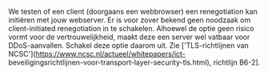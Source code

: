 We testen of een client (doorgaans een webbrowser) een renegotiation kan 
initiëren met jouw webserver. Er is voor zover bekend geen noodzaak om 
client-initiated renegotiation in te schakelen. Alhoewel de optie geen 
risico vormt voor de vertrouwelijkheid, maakt deze een server wel vatbaar 
voor DDoS-aanvallen. Schakel deze optie daarom uit. Zie ['TLS-richtlijnen 
van NCSC'](https://www.ncsc.nl/actueel/whitepapers/ict-
beveiligingsrichtlijnen-voor-transport-layer-security-tls.html), richtlijn 
B6-2].
